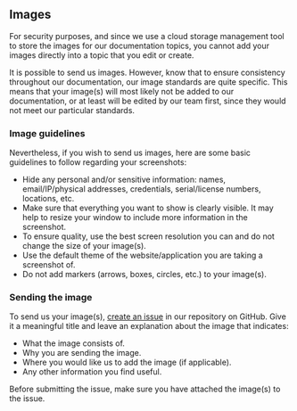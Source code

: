## Images

For security purposes, and since we use a cloud storage management tool to store the images for our documentation topics, you cannot add your images directly into a topic that you edit or create.  

It is possible to send us images. However, know that to ensure consistency throughout our documentation, our image standards are quite specific. This means that your image(s) will most likely not be added to our documentation, or at least will be edited by our team first, since they would not meet our particular standards.

### Image guidelines

Nevertheless, if you wish to send us images, here are some basic guidelines to follow regarding your screenshots:  
* Hide any personal and/or sensitive information: names, email/IP/physical addresses, credentials, serial/license numbers, locations, etc.
* Make sure that everything you want to show is clearly visible. It may help to resize your window to include more information in the screenshot.
* To ensure quality, use the best screen resolution you can and do not change the size of your image(s).
* Use the default theme of the website/application you are taking a screenshot of.
* Do not add markers (arrows, boxes, circles, etc.) to your image(s).

### Sending the image

To send us your image(s), [create an issue](https://github.com/Devolutions/doc/issues) in our repository on GitHub. Give it a meaningful title and leave an explanation about the image that indicates:

* What the image consists of.
* Why you are sending the image.
* Where you would like us to add the image (if applicable).
* Any other information you find useful.

Before submitting the issue, make sure you have attached the image(s) to the issue.

